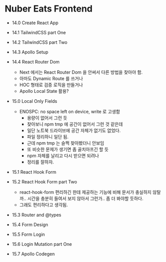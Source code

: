 # Nuber Eats Frontend

- 14.0 Create React App

- 14.1 TailwindCSS part One

- 14.2 TailwindCSS part Two

- 14.3 Apollo Setup

- 14.4 React Router Dom

  - Next 에서는 React Router Dom 을 안써서 다른 방법을 찾아야 함.
  - 아마도 Dynamic Route 를 쓰거나
  - HOC 형태로 검증 로직을 만들거나
  - Apollo Local State 활용?

- 15.0 Local Only Fields

  - ENOSPC: no space left on device, write 로 고생함
    - 용량이 없어서 그런 듯
    - 찾아보니 npm tmp 에 공간이 없어서 그런 것 같은데
    - 일단 노트북 드라이브에 공간 자체가 없기도 없었다.
    - 파일 정리하니 일단 됨.
    - 근데 npm tmp 는 슬쩍 찾아봤더니 안보임
    - 또 비슷한 문제가 생기면 좀 골치아프긴 할 듯
    - npm 자체를 날리고 다시 받으면 되려나
    - 정리를 잘하자.

- 15.1 React Hook Form

- 15.2 React Hook Form part Two

  - react-hook-form 편리하긴 한데 제공하는 기능에 비해 문서가 충실하지 않탈까.. 시간을 충분히 들여서 보지 않아서 그런가.. 좀 더 봐야할 듯하다.
  - 그래도 편리하다고 생각됨.

- 15.3 Router and @types

- 15.4 Form Design

- 15.5 Form Login

- 15.6 Login Mutation part One

- 15.7 Apollo Codegen
